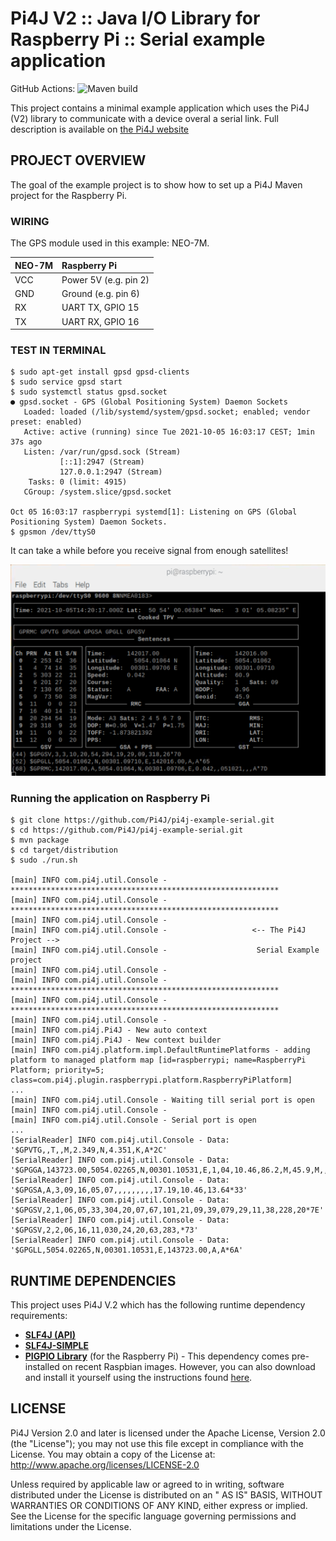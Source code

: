 Pi4J V2 :: Java I/O Library for Raspberry Pi :: Serial example application
===========================================================================

GitHub Actions:
![Maven build](https://github.com/pi4j/pi4j-example-serial/workflows/Maven/badge.svg)

This project contains a minimal example application which uses the Pi4J (V2) library to communicate with a device overal
a serial link. Full description is available
on [the Pi4J website](https://v2.pi4j.com/getting-started/minimal-example-application)

## PROJECT OVERVIEW

The goal of the example project is to show how to set up a Pi4J Maven project for the Raspberry Pi.

### WIRING

The GPS module used in this example: NEO-7M.

| NEO-7M    | Raspberry Pi            |
| :---      | :---                    |
| VCC       | Power 5V (e.g. pin 2)   |
| GND       | Ground (e.g. pin 6)     |
| RX        | UART TX, GPIO 15        |
| TX        | UART RX, GPIO 16        |

### TEST IN TERMINAL

```
$ sudo apt-get install gpsd gpsd-clients
$ sudo service gpsd start
$ sudo systemctl status gpsd.socket
● gpsd.socket - GPS (Global Positioning System) Daemon Sockets
   Loaded: loaded (/lib/systemd/system/gpsd.socket; enabled; vendor preset: enabled)
   Active: active (running) since Tue 2021-10-05 16:03:17 CEST; 1min 37s ago
   Listen: /var/run/gpsd.sock (Stream)
           [::1]:2947 (Stream)
           127.0.0.1:2947 (Stream)
    Tasks: 0 (limit: 4915)
   CGroup: /system.slice/gpsd.socket

Oct 05 16:03:17 raspberrypi systemd[1]: Listening on GPS (Global Positioning System) Daemon Sockets.
$ gpsmon /dev/ttyS0
```

It can take a while before you receive signal from enough satellites!

![Screenshot oif gpsmon](assets/screenshot-gpsmon.png)

### Running the application on Raspberry Pi

```
$ git clone https://github.com/Pi4J/pi4j-example-serial.git
$ cd https://github.com/Pi4J/pi4j-example-serial.git
$ mvn package
$ cd target/distribution
$ sudo ./run.sh

[main] INFO com.pi4j.util.Console - ************************************************************
[main] INFO com.pi4j.util.Console - ************************************************************
[main] INFO com.pi4j.util.Console - 
[main] INFO com.pi4j.util.Console -                   <-- The Pi4J Project -->                  
[main] INFO com.pi4j.util.Console -                    Serial Example project                   
[main] INFO com.pi4j.util.Console - 
[main] INFO com.pi4j.util.Console - ************************************************************
[main] INFO com.pi4j.util.Console - ************************************************************
[main] INFO com.pi4j.util.Console - 
[main] INFO com.pi4j.Pi4J - New auto context
[main] INFO com.pi4j.Pi4J - New context builder
[main] INFO com.pi4j.platform.impl.DefaultRuntimePlatforms - adding platform to managed platform map [id=raspberrypi; name=RaspberryPi Platform; priority=5; class=com.pi4j.plugin.raspberrypi.platform.RaspberryPiPlatform]
...
[main] INFO com.pi4j.util.Console - Waiting till serial port is open
[main] INFO com.pi4j.util.Console - 
[main] INFO com.pi4j.util.Console - Serial port is open
...
[SerialReader] INFO com.pi4j.util.Console - Data: '$GPVTG,,T,,M,2.349,N,4.351,K,A*2C'
[SerialReader] INFO com.pi4j.util.Console - Data: '$GPGGA,143723.00,5054.02265,N,00301.10531,E,1,04,10.46,86.2,M,45.9,M,,*5C'
[SerialReader] INFO com.pi4j.util.Console - Data: '$GPGSA,A,3,09,16,05,07,,,,,,,,,17.19,10.46,13.64*33'
[SerialReader] INFO com.pi4j.util.Console - Data: '$GPGSV,2,1,06,05,33,304,20,07,67,101,21,09,39,079,29,11,38,228,20*7E'
[SerialReader] INFO com.pi4j.util.Console - Data: '$GPGSV,2,2,06,16,11,030,24,20,63,283,*73'
[SerialReader] INFO com.pi4j.util.Console - Data: '$GPGLL,5054.02265,N,00301.10531,E,143723.00,A,A*6A'
```

## RUNTIME DEPENDENCIES

This project uses Pi4J V.2 which has the following runtime dependency requirements:

- [**SLF4J (API)**](https://www.slf4j.org/)
- [**SLF4J-SIMPLE**](https://www.slf4j.org/)
- [**PIGPIO Library**](http://abyz.me.uk/rpi/pigpio) (for the Raspberry Pi) - This dependency comes pre-installed on
  recent Raspbian images. However, you can also download and install it yourself using the instructions found
  [here](http://abyz.me.uk/rpi/pigpio/download.html).

## LICENSE

Pi4J Version 2.0 and later is licensed under the Apache License, Version 2.0 (the "License"); you may not use this file
except in compliance with the License. You may obtain a copy of the License at:
http://www.apache.org/licenses/LICENSE-2.0

Unless required by applicable law or agreed to in writing, software distributed under the License is distributed on an "
AS IS" BASIS, WITHOUT WARRANTIES OR CONDITIONS OF ANY KIND, either express or implied. See the License for the specific
language governing permissions and limitations under the License.

